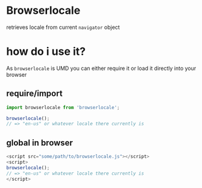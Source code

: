 
# Browserlocale

retrieves locale from current `navigator` object

# how do i use it?

As `browserlocale` is UMD you can either require it or load it directly into your browser

## require/import

```javascript
import browserlocale from 'browserlocale';

browserlocale();
// => "en-us" or whatever locale there currently is
```

## global in browser

```javascript
<script src="some/path/to/browserlocale.js"></script>
<script>
browserlocale();
// => "en-us" or whatever locale there currently is
</script>
```

